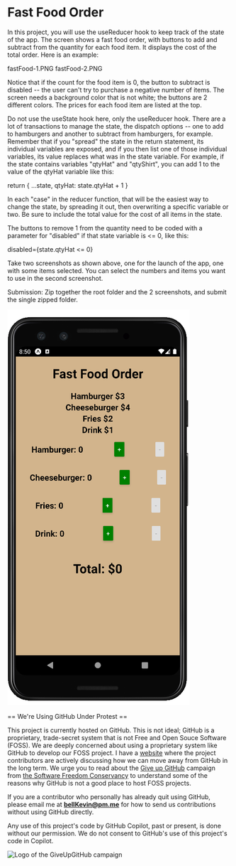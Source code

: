 # Fast Food Order

In this project, you will use the useReducer hook to keep track of the state of the app. The screen shows a fast food order, with buttons to add and subtract from the quantity for each food item. It displays the cost of the total order. Here is an example:

fastFood-1.PNG     fastFood-2.PNG

Notice that if the count for the food item is 0, the button to subtract is disabled -- the user can't try to purchase a negative number of items. The screen needs a background color that is not white; the buttons are 2 different colors. The prices for each food item are listed at the top.

Do not use the useState hook here, only the useReducer hook. There are a lot of transactions to manage the state, the dispatch options -- one to add to hamburgers and another to subtract from hamburgers, for example. Remember that if you "spread" the state in the return statement, its individual variables are exposed, and if you then list one of those individual variables, its value replaces what was in the state variable. For example, if the state contains variables "qtyHat" and "qtyShirt", you can add 1 to the value of the qtyHat variable like this:

   return { ...state, qtyHat: state.qtyHat + 1 }

In each "case" in the reducer function, that will be the easiest way to change the state, by spreading it out, then overwriting a specific variable or two. Be sure to include the total value for the cost of all items in the state.

The buttons to remove 1 from the quantity need to be coded with a parameter for "disabled" if that state variable is <= 0, like this:

   disabled={state.qtyHat <= 0}

Take two screenshots as shown above, one for the launch of the app, one with some items selected. You can select the numbers and items you want to use in the second screenshot.

 

Submission: Zip together the root folder and the 2 screenshots, and submit the single zipped folder.

![p](https://github.com/bell-kevin/fastFoodOrder/blob/main/screenshots/1.PNG)

== We're Using GitHub Under Protest ==

This project is currently hosted on GitHub.  This is not ideal; GitHub is a
proprietary, trade-secret system that is not Free and Open Souce Software
(FOSS).  We are deeply concerned about using a proprietary system like GitHub
to develop our FOSS project. I have a [website](https://bellKevin.me) where the
project contributors are actively discussing how we can move away from GitHub
in the long term.  We urge you to read about the [Give up GitHub](https://GiveUpGitHub.org) campaign 
from [the Software Freedom Conservancy](https://sfconservancy.org) to understand some of the reasons why GitHub is not 
a good place to host FOSS projects.

If you are a contributor who personally has already quit using GitHub, please
email me at **bellKevin@pm.me** for how to send us contributions without
using GitHub directly.

Any use of this project's code by GitHub Copilot, past or present, is done
without our permission.  We do not consent to GitHub's use of this project's
code in Copilot.

![Logo of the GiveUpGitHub campaign](https://sfconservancy.org/img/GiveUpGitHub.png)
